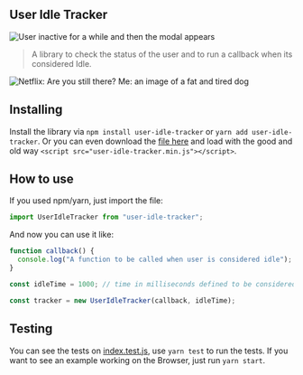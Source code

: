 ## User Idle Tracker

![User inactive for a while and then the modal appears](https://raw.githubusercontent.com/willianjusten/user-idle-tracker/master/example/idle-tracker.gif)

> A library to check the status of the user and to run a callback when its considered Idle.

![Netflix: Are you still there? Me: an image of a fat and tired dog](https://raw.githubusercontent.com/willianjusten/user-idle-tracker/master/example/netflix.jpeg)

## Installing

Install the library via `npm install user-idle-tracker` or `yarn add user-idle-tracker`. Or you can even download the [file here](https://github.com/willianjusten/user-idle-tracker/blob/master/lib/user-idle-tracker.min.js) and load with the good and old way `<script src="user-idle-tracker.min.js"></script>`.

## How to use

If you used npm/yarn, just import the file:

```js
import UserIdleTracker from "user-idle-tracker";
```

And now you can use it like:

```js
function callback() {
  console.log("A function to be called when user is considered idle");
}

const idleTime = 1000; // time in milliseconds defined to be considered idle

const tracker = new UserIdleTracker(callback, idleTime);
```

## Testing

You can see the tests on [index.test.js](https://github.com/willianjusten/user-idle-tracker/blob/master/src/index.test.js), use `yarn test` to run the tests. If you want to see an example working on the Browser, just run `yarn start`.
